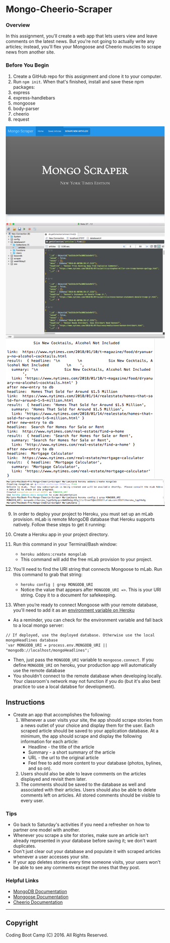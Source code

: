 # Mongo-Cheerio-Scraper

### Overview
In this assignment, you'll create a web app that lets users view and leave comments on the latest news. But you're not going to actually write any articles; instead, you'll flex your Mongoose and Cheerio muscles to scrape news from another site.

### Before You Begin
1. Create a GitHub repo for this assignment and clone it to your computer.
2. Run `npm init`. When that's finished, install and save these npm packages:
3. express
4. express-handlebars
5. mongoose
6. body-parser
7. cheerio
8. request


![Node Screenshot 8](ss1.png)
![Node Screenshot 7](ss2.png)
![Node Screenshot 7](ss3.png)
![Node Screenshot 7](ss4.png)

9. In order to deploy your project to Heroku, you must set up an mLab provision. mLab is remote MongoDB database that Heroku supports natively. Follow these steps to get it running:

1. Create a Heroku app in your project directory.
2. Run this command in your Terminal/Bash window:
    * `heroku addons:create mongolab`
    * This command will add the free mLab provision to your project.
3. You'll need to find the URI string that connects Mongoose to mLab. Run this command to grab that string:
    * `heroku config | grep MONGODB_URI`
    * Notice the value that appears after `MONGODB_URI =>`. This is your URI string. Copy it to a document for safekeeping.
4. When you’re ready to connect Mongoose with your remote database, you'll need to add it as an [environment variable on Heroku](https://devcenter.heroku.com/articles/config-vars)

* As a reminder, you can check for the environment variable and fall back to a local mongo server:
```
// If deployed, use the deployed database. Otherwise use the local mongoHeadlines database    
`var MONGODB_URI = process.env.MONGODB_URI || "mongodb://localhost/mongoHeadlines";`
```
* Then, just pass the `MONGODB_URI` variable to `mongoose.connect`. If you define `MONGODB_URI` on heroku, your production app will automatically use the remote database
* You shouldn't connect to the remote database when developing locally. Your classroom's network may
not function if you do (but it's also best practice to use a local databse for development).

## Instructions
* Create an app that accomplishes the following:
  1. Whenever a user visits your site, the app should scrape stories from a news outlet of your choice and display them for the user. Each scraped article should be saved to your application database. At a minimum, the app should scrape and display the following information for each article:
     * Headline - the title of the article
     * Summary - a short summary of the article
     * URL - the url to the original article
     * Feel free to add more content to your database (photos, bylines, and so on).
  2. Users should also be able to leave comments on the articles displayed and revisit them later.
  3. The comments should be saved to the database as well and associated with their articles. Users should also be able to delete comments left on articles. All stored comments should be visible to every user.

### Tips
* Go back to Saturday's activities if you need a refresher on how to partner one model with another.
* Whenever you scrape a site for stories, make sure an article isn't already represented in your database before saving it; we don't want duplicates.
* Don't just clear out your database and populate it with scraped articles whenever a user accesses your site.
* If your app deletes stories every time someone visits, your users won't be able to see any comments except the ones that they post.

### Helpful Links
* [MongoDB Documentation](https://docs.mongodb.com/manual/)
* [Mongoose Documentation](http://mongoosejs.com/docs/api.html)
* [Cheerio Documentation](https://github.com/cheeriojs/cheerio)

- - -

## Copyright
Coding Boot Camp (C) 2016. All Rights Reserved.
